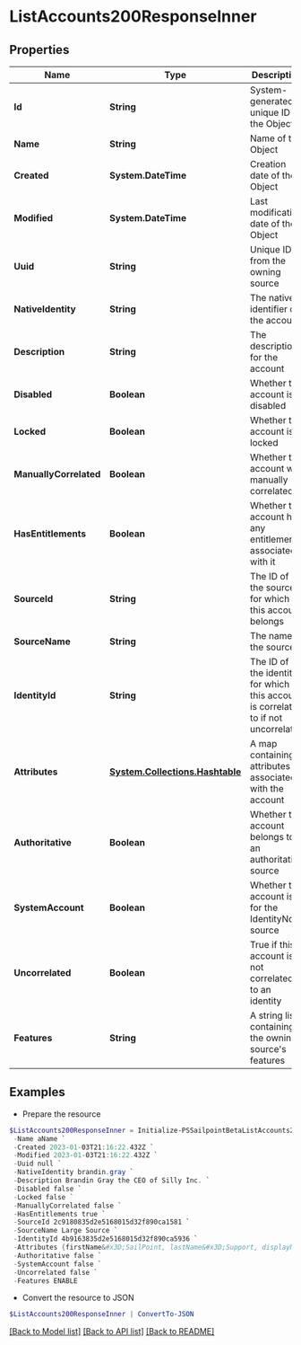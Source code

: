 # ListAccounts200ResponseInner
## Properties

Name | Type | Description | Notes
------------ | ------------- | ------------- | -------------
**Id** | **String** | System-generated unique ID of the Object | [optional] [readonly] 
**Name** | **String** | Name of the Object | 
**Created** | **System.DateTime** | Creation date of the Object | [optional] [readonly] 
**Modified** | **System.DateTime** | Last modification date of the Object | [optional] [readonly] 
**Uuid** | **String** | Unique ID from the owning source | [optional] 
**NativeIdentity** | **String** | The native identifier of the account | [optional] 
**Description** | **String** | The description for the account | [optional] 
**Disabled** | **Boolean** | Whether the account is disabled | [optional] 
**Locked** | **Boolean** | Whether the account is locked | [optional] 
**ManuallyCorrelated** | **Boolean** | Whether the account was manually correlated | [optional] 
**HasEntitlements** | **Boolean** | Whether the account has any entitlements associated with it | [optional] 
**SourceId** | **String** | The ID of the source for which this account belongs | [optional] 
**SourceName** | **String** | The name of the source | [optional] 
**IdentityId** | **String** | The ID of the identity for which this account is correlated to if not uncorrelated | [optional] 
**Attributes** | [**System.Collections.Hashtable**](AnyType.md) | A map containing attributes associated with the account | [optional] 
**Authoritative** | **Boolean** | Whether this account belongs to an authoritative source | [optional] 
**SystemAccount** | **Boolean** | Whether this account is for the IdentityNow source | [optional] 
**Uncorrelated** | **Boolean** | True if this account is not correlated to an identity | [optional] 
**Features** | **String** | A string list containing the owning source&#39;s features | [optional] 

## Examples

- Prepare the resource
```powershell
$ListAccounts200ResponseInner = Initialize-PSSailpointBetaListAccounts200ResponseInner  -Id id12345 `
 -Name aName `
 -Created 2023-01-03T21:16:22.432Z `
 -Modified 2023-01-03T21:16:22.432Z `
 -Uuid null `
 -NativeIdentity brandin.gray `
 -Description Brandin Gray the CEO of Silly Inc. `
 -Disabled false `
 -Locked false `
 -ManuallyCorrelated false `
 -HasEntitlements true `
 -SourceId 2c9180835d2e5168015d32f890ca1581 `
 -SourceName Large Source `
 -IdentityId 4b9163835d2e5168015d32f890ca5936 `
 -Attributes {firstName&#x3D;SailPoint, lastName&#x3D;Support, displayName&#x3D;SailPoint Support} `
 -Authoritative false `
 -SystemAccount false `
 -Uncorrelated false `
 -Features ENABLE
```

- Convert the resource to JSON
```powershell
$ListAccounts200ResponseInner | ConvertTo-JSON
```

[[Back to Model list]](../README.md#documentation-for-models) [[Back to API list]](../README.md#documentation-for-api-endpoints) [[Back to README]](../README.md)

